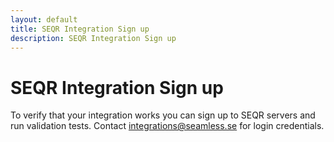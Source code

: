 ```yaml
---
layout: default
title: SEQR Integration Sign up
description: SEQR Integration Sign up
---
```


# SEQR Integration Sign up

To verify that your integration works you can sign up to SEQR servers and run validation tests. Contact integrations@seamless.se for login credentials.





